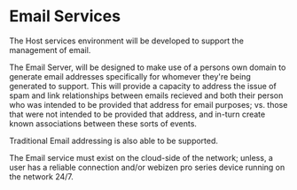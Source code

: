 # Email Services

The Host services environment will be developed to support the management of email. 

The Email Server, will be designed to make use of a persons own domain to generate email addresses specifically for whomever they're being generated to support.  This will provide a capacity to address the issue of spam and link relationships between emails recieved and both their person who was intended to be provided that address for email purposes; vs. those that were not intended to be provided that address, and in-turn create known associations between these sorts of events.

Traditional Email addressing is also able to be supported.


The Email service must exist on the cloud-side of the network; unless, a user has a reliable connection and/or webizen pro series device running on the network 24/7. 

